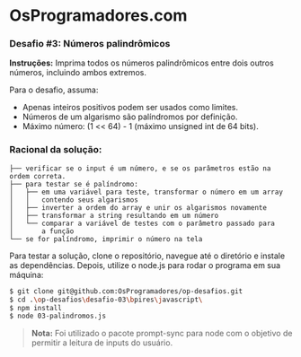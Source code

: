 # OsProgramadores.com

### Desafio #3: Números palindrômicos

**Instruções:** Imprima todos os números palindrômicos entre dois outros números, incluindo ambos extremos.

Para o desafio, assuma:

- Apenas inteiros positivos podem ser usados como limites.
- Números de um algarismo são palíndromos por definição.
- Máximo número: (1 << 64) - 1 (máximo unsigned int de 64 bits).

### Racional da solução:

```
├── verificar se o input é um número, e se os parâmetros estão na ordem correta.
├── para testar se é palíndromo:
│   ├── em uma variável para teste, transformar o número em um array
│   │   contendo seus algarismos
│   ├── inverter a ordem do array e unir os algarismos novamente
│   ├── transformar a string resultando em um número
│   └── comparar a variável de testes com o parâmetro passado para
│       a função
└── se for palíndromo, imprimir o número na tela

```

Para testar a solução, clone o repositório, navegue até o diretório e instale as dependências. Depois, utilize o node.js para rodar o programa em sua máquina:

```bash
$ git clone git@github.com:OsProgramadores/op-desafios.git
$ cd .\op-desafios\desafio-03\bpires\javascript\
$ npm install
$ node 03-palindromos.js
```

> **Nota:** Foi utilizado o pacote prompt-sync para node com o objetivo de permitir a leitura de inputs do usuário.
